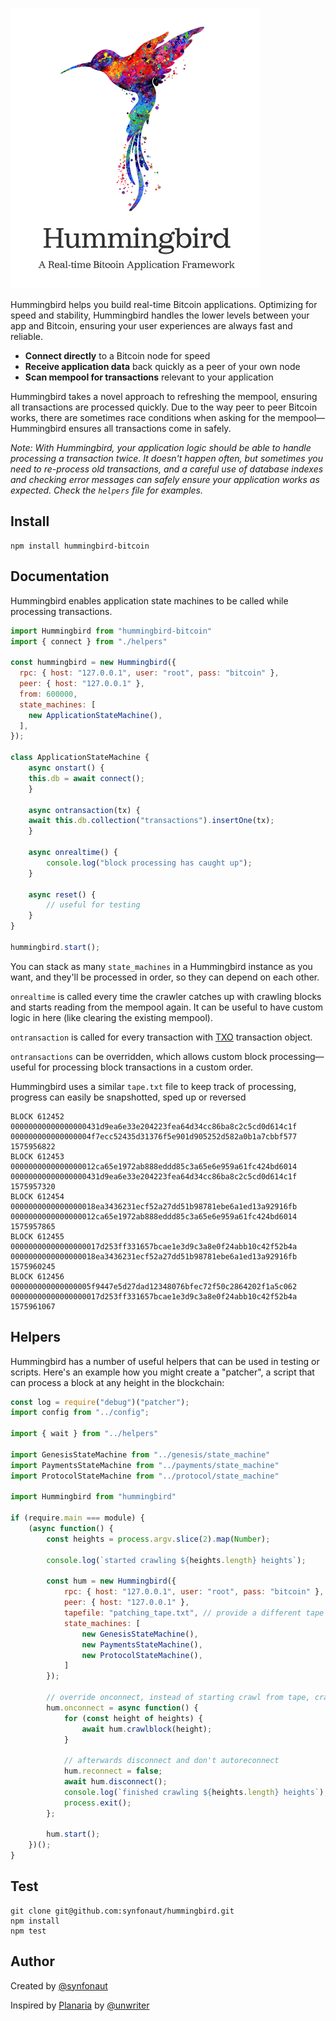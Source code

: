 ![hummingbird](./hummingbird.png)

Hummingbird helps you build real-time Bitcoin applications. Optimizing for speed and stability, Hummingbird handles the lower levels between your app and Bitcoin, ensuring your user experiences are always fast and reliable.


* **Connect directly** to a Bitcoin node for speed
* **Receive application data** back quickly as a peer of your own node
* **Scan mempool for transactions** relevant to your application

Hummingbird takes a novel approach to refreshing the mempool, ensuring all transactions are processed quickly. Due to the way peer to peer Bitcoin works, there are sometimes race conditions when asking for the mempool—Hummingbird ensures all transactions come in safely.

*Note: With Hummingbird, your application logic should be able to handle processing a transaction twice. It doesn't happen often, but sometimes you need to re-process old transactions, and a careful use of database indexes and checking error messages can safely ensure your application works as expected. Check the `helpers` file for examples.*


## Install

    npm install hummingbird-bitcoin

## Documentation

Hummingbird enables application state machines to be called while processing transactions.

```javascript
import Hummingbird from "hummingbird-bitcoin"
import { connect } from "./helpers"

const hummingbird = new Hummingbird({
  rpc: { host: "127.0.0.1", user: "root", pass: "bitcoin" },
  peer: { host: "127.0.0.1" },
  from: 600000,
  state_machines: [
    new ApplicationStateMachine(),
  ],
});

class ApplicationStateMachine {
	async onstart() {
    this.db = await connect();
	}
	
	async ontransaction(tx) {
    await this.db.collection("transactions").insertOne(tx);
	}
	
	async onrealtime() {
		console.log("block processing has caught up");
	}
	
	async reset() {
		// useful for testing
	}
}

hummingbird.start();
```



You can stack as many `state_machines` in a Hummingbird instance as you want, and they'll be processed in order, so they can depend on each other.

`onrealtime` is called every time the crawler catches up with crawling blocks and starts reading from the mempool again. It can be useful to have custom logic in here (like clearing the existing mempool).

`ontransaction` is called for every transaction with [TXO](https://github.com/interplanaria/txo) transaction object.

`ontransactions` can be overridden, which allows custom block processing—useful for processing block transactions in a custom order.

Hummingbird uses a similar `tape.txt` file to keep track of processing, progress can easily be snapshotted, sped up or reversed

```
BLOCK 612452 00000000000000000431d9ea6e33e204223fea64d34cc86ba8c2c5cd0d614c1f 000000000000000004f7ecc52435d31376f5e901d905252d582a0b1a7cbbf577 1575956822
BLOCK 612453 0000000000000000012ca65e1972ab888eddd85c3a65e6e959a61fc424bd6014 00000000000000000431d9ea6e33e204223fea64d34cc86ba8c2c5cd0d614c1f 1575957320
BLOCK 612454 0000000000000000018ea3436231ecf52a27dd51b98781ebe6a1ed13a92916fb 0000000000000000012ca65e1972ab888eddd85c3a65e6e959a61fc424bd6014 1575957865
BLOCK 612455 00000000000000000017d253ff331657bcae1e3d9c3a8e0f24abb10c42f52b4a 0000000000000000018ea3436231ecf52a27dd51b98781ebe6a1ed13a92916fb 1575960245
BLOCK 612456 000000000000000005f9447e5d27dad12348076bfec72f50c2864202f1a5c062 00000000000000000017d253ff331657bcae1e3d9c3a8e0f24abb10c42f52b4a 1575961067
```



## Helpers

Hummingbird has a number of useful helpers that can be used in testing or scripts. Here's an example how you might create a "patcher", a script that can process a block at any height in the blockchain:

```javascript
const log = require("debug")("patcher");
import config from "../config";

import { wait } from "../helpers"

import GenesisStateMachine from "../genesis/state_machine"
import PaymentsStateMachine from "../payments/state_machine"
import ProtocolStateMachine from "../protocol/state_machine"

import Hummingbird from "hummingbird"

if (require.main === module) {
    (async function() {
        const heights = process.argv.slice(2).map(Number);
      
        console.log(`started crawling ${heights.length} heights`);

        const hum = new Hummingbird({
            rpc: { host: "127.0.0.1", user: "root", pass: "bitcoin" },
            peer: { host: "127.0.0.1" },
            tapefile: "patching_tape.txt", // provide a different tape
            state_machines: [
                new GenesisStateMachine(),
                new PaymentsStateMachine(),
                new ProtocolStateMachine(),
            ]
        });

      	// override onconnect, instead of starting crawl from tape, crawl using our heights
        hum.onconnect = async function() {
            for (const height of heights) {
                await hum.crawlblock(height);
            }

          	// afterwards disconnect and don't autoreconnect
            hum.reconnect = false;
            await hum.disconnect();
            console.log(`finished crawling ${heights.length} heights`);
            process.exit();
        };

        hum.start();
    })();
}
```

## Test

    git clone git@github.com:synfonaut/hummingbird.git
    npm install
    npm test

## Author

Created by [@synfonaut](https://twitter.com/synfonaut)

Inspired by [Planaria](https://planaria.network) by [@unwriter](https://twitter.com/_unwriter)

